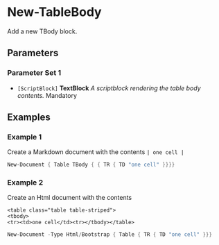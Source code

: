 # New-TableBody

Add a new TBody block.

## Parameters

### Parameter Set 1

- `[ScriptBlock]` **TextBlock** _A scriptblock rendering the table body contents._ Mandatory

## Examples

### Example 1

Create a Markdown document with the contents `| one cell |`

```powershell
New-Document { Table TBody { { TR { TD "one cell" }}}}
```
### Example 2

Create an Html document with the contents
```
<table class="table table-striped">
<tbody>
<tr><td>one cell</td><tr></tbody></table>
```

```powershell
New-Document -Type Html/Bootstrap { Table { TR { TD "one cell" }}}
```
